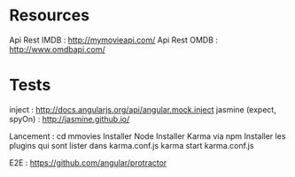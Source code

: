 Resources
=========
Api Rest IMDB : http://mymovieapi.com/
Api Rest OMDB : http://www.omdbapi.com/


Tests
=========
inject : http://docs.angularjs.org/api/angular.mock.inject
jasmine (expect, spyOn) : http://jasmine.github.io/

Lancement :
cd mmovies
Installer Node 
Installer Karma via npm
Installer les plugins qui sont lister dans karma.conf.js
karma start karma.conf.js

E2E :
https://github.com/angular/protractor
